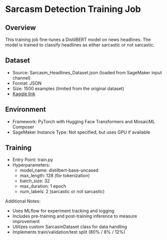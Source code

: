 # Sarcasm Detection Training Job

## Overview
This training job fine-tunes a DistilBERT model on news headlines. The model is trained to classify headlines as either sarcastic or not sarcastic.

## Dataset
- Source: Sarcasm_Headlines_Dataset.json (loaded from SageMaker input channel)
- Format: JSON
- Size: 1500 examples (limited from the original dataset)
- [Kaggle link](https://www.kaggle.com/datasets/rmisra/news-headlines-dataset-for-sarcasm-detection?resource=download)

## Environment
- Framework: PyTorch with Hugging Face Transformers and MosaicML Composer
- SageMaker Instance Type: Not specified, but uses GPU if available

## Training
- Entry Point: train.py
- Hyperparameters:
  - model_name: distilbert-base-uncased
  - max_length: 128 (for tokenization)
  - batch_size: 32
  - max_duration: 1 epoch
  - num_labels: 2 (sarcastic or not sarcastic)

Additional Notes:
- Uses MLflow for experiment tracking and logging
- Includes pre-training and post-training inference to measure improvement
- Utilizes custom SarcasmDataset class for data handling
- Implements train/validation/test split (80% / 8% / 12%)
